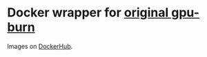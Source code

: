 # Docker wrapper for [original gpu-burn](https://github.com/wilicc/gpu-burn)

Images on [DockerHub](https://hub.docker.com/r/antifriz/gpu-burn).
